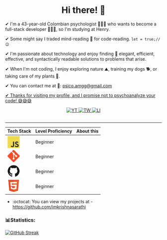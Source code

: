 <body>
<div class="container">
<h1 align="center">Hi there! 👋</h1>
	<p>✔ I'm a 43-year-old Colombian psychologist 👨🏻‍💼 who wants to become a full-stack developer 🧑🏻‍💻, so I'm studying at Henry.</p>
	<p>✔ Some might say I traded mind-reading 🧠 for code-reading. <code>let = true;//😉</code></p>
	<p>✔ I'm passionate about technology and enjoy finding 🔎 elegant, efficient, effective, and syntactically readable solutions to problems that arise.</p>
	<p>✔ When I'm not coding, I enjoy exploring nature ⛰️, training my dogs 🐕, or taking care of my plants 🌿.</p>
	<p>✔ You can contact me at 📩: <a href="mailto:psico.amgg@gmail.com">psico.amgg@gmail.com </p>
	<p>✔ Thanks for visiting my profile, and I promise not to psychoanalyze your code! 😅😅😅 </p>
<div class="badge" align="center"> 
	<a href="https://www.youtube.com/channel/UCD4LXKC9GPqTArTRkNmxusg" target="_blank">
	<img src="https://img.shields.io/badge/-YouTube-red" title="YouTube" alt="YT" />
	</a>
	<a href="https://twitter.com/psicoamgg" target="_blank"> <img src="https://img.shields.io/twitter/url?style=social&url=https%3A%2F%2Ftwitter.com%2Fpsicoamgg" title="Twitter" alt="TW"/>
	</a>
	<a href="https://www.linkedin.com/in/alberto-mario-guerrero-gonzalez-23285011/" target="_blank"> <img src="https://img.shields.io/badge/-LinkedIn-blue" title="LinkedIn" alt="LI"/>
	</a>
	</div>
<div align="rigth">
<br>
	<hr>

|Tech Stack | Level Proficiency|About this        |
|:----------|:-----------------|:-----------------|
|<img src="https://github.com/devicons/devicon/blob/master/icons/javascript/javascript-original.svg" title="JavaScript" alt="JS" width="40" height="40" align="center">|Beginner| |
|<img src="https://github.com/devicons/devicon/blob/master/icons/git/git-original.svg" title="Git" alt="git" width="40" height="40"/>|Beginner| |
|<img src="https://github.com/devicons/devicon/blob/master/icons/github/github-original.svg" title="GitHub" alt="GH" width="40" height="40"/>|Beginner||
|<img src="https://github.com/devicons/devicon/blob/master/icons/html5/html5-original.svg" title="HTML5" alt="HTML" width="40" height="40"/>|Beginner||
	     
- :octocat: You can view my projects at - https://github.com/imkrishnasarathi<br>
	
<h3> 📊Statistics:</h3>	

	
[![GitHub Streak](https://streak-stats.demolab.com?user=devpsicoamgg&theme=one-dark-pro&date_format=j%20M%5B%20Y%5D&card_width=492&sideNums=EB5454&ring=34EB4F)](https://git.io/streak-stats)
	
</div>		
	
	
	
</body>
	


